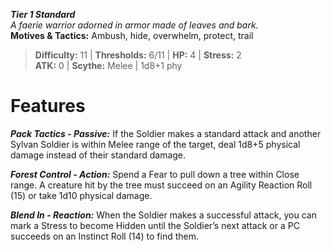 ***Tier 1 Standard***  
*A faerie warrior adorned in armor made of leaves and bark.*  
**Motives & Tactics:** Ambush, hide, overwhelm, protect, trail

> **Difficulty:** 11 | **Thresholds:** 6/11 | **HP:** 4 | **Stress:** 2  
> **ATK:** 0 | **Scythe:** Melee | 1d8+1 phy  

# Features

***Pack Tactics - Passive:*** If the Soldier makes a standard attack and another Sylvan Soldier is within Melee range of the target, deal 1d8+5 physical damage instead of their standard damage.

***Forest Control - Action:*** Spend a Fear to pull down a tree within Close range. A creature hit by the tree must succeed on an Agility Reaction Roll (15) or take 1d10 physical damage.

***Blend In - Reaction:*** When the Soldier makes a successful attack, you can mark a Stress to become Hidden until the Soldier’s next attack or a PC succeeds on an Instinct Roll (14) to find them.
